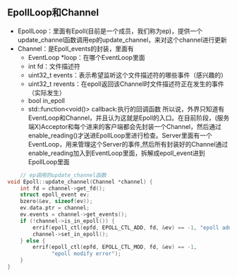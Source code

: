 ## EpollLoop和Channel
- EpollLoop：里面有Epoll(目前是一个成员，我们称为ep)，提供一个update_channel函数调用ep的update_channel，来对这个channel进行更新
- Channel：是Epoll_events的封装，里面有
    - EventLoop *loop：在哪个EventLoop里面
    - int fd：文件描述符
    - uint32_t events：表示希望监听这个文件描述符的哪些事件（感兴趣的）
    - uint32_t revents：在epoll返回该Channel时文件描述符正在发生的事件（实际发生）
    - bool in_epoll
    - std::function<void()> callback:执行的回调函数
所以说，外界只知道有EventLoop和Channel，并且认为这就是Epoll的入口。在目前阶段，(服务端X)Acceptor和每个进来的客户端都会先封装一个Channel，然后通过enable_reading()才送进EpollLoop里进行检查。Server里面有一个EventLoop，用来管理这个Server的事件,然后所有封装好的Channel通过enable_reading加入到EventLoop里面，拆解成epoll_event进到EpollLoop里面
~~~ cpp
    // ep调用的update_channel函数
void Epoll::update_channel(Channel *channel) {
    int fd = channel->get_fd();
    struct epoll_event ev;
    bzero(&ev, sizeof(ev));
    ev.data.ptr = channel;
    ev.events = channel->get_events();
    if (!channel->is_in_epoll()) {
        errif(epoll_ctl(epfd, EPOLL_CTL_ADD, fd, &ev) == -1, "epoll add error");
        channel->set_in_epoll();
    } else {
        errif(epoll_ctl(epfd, EPOLL_CTL_MOD, fd, &ev) == -1,
              "epoll modify error");
    }
}
~~~